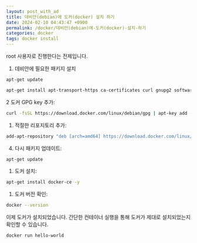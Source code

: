 ```yaml
---
layout: post_with_ad
title: 데비안(debian)에 도커(docker) 설치 하기
date: 2024-02-10 04:43:47 +0900
permalink: /docker/데비안(debian)에-도커(docker)-설치-하기
categories: docker
tags: docker install
---
```


root 사용자로 진행한다는 전제입니다.

1. 데비안에 필요한 패키지 설치

```bash
apt-get update
```

```bash
apt-get install apt-transport-https ca-certificates curl gnupg2 software-properties-common -y
```

2 도커 GPG key 추가:

```bash
curl -fsSL https://download.docker.com/linux/debian/gpg | apt-key add -
```

1. 적절한 리포지토리 추가:

```bash
add-apt-repository "deb [arch=amd64] https://download.docker.com/linux/debian $(lsb_release -cs) stable"
```

4. 다시 패키지 업데이트:

```bash
apt-get update
```

1. 도커 설치:

```bash
apt-get install docker-ce -y
```

1. 도커 버전 확인:

```bash
docker --version
```

이제 도커가 설치되었습니다. 간단한 컨테이너 실행을 통해 도커가 제대로 설치되었는지 확인할 수 있습니다.

```bash
docker run hello-world
```
